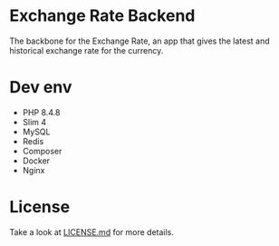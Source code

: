 # Exchange Rate Backend

The backbone for the Exchange Rate, an app that gives the latest and historical
exchange rate for the currency.

# Dev env

- PHP 8.4.8
- Slim 4
- MySQL
- Redis
- Composer
- Docker
- Nginx

# License

Take a look at [LICENSE.md](./LICENSE.md) for more details.
